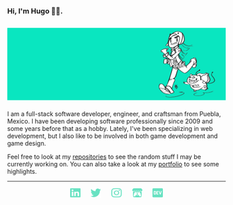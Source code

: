 ### Hi, I'm Hugo 🐱‍💻.
![image](img/banner.png)
---

I am a full-stack software developer, engineer, and craftsman from Puebla, Mexico. I have been developing software professionally since 2009 and some years before that as a hobby. Lately, I've been specializing in web development, but I also like to be involved in both game development and game design.

Feel free to look at my [repositories](https://github.com/bul-ikana?tab=repositories) to see the random stuff I may be currently working on. You can also take a look at my [portfolio](posts/portfolio.md) to see some highlights.

---

<div align="center">
	<a href="https://www.linkedin.com/in/hugoaguirre/"><img src="img/linkedin.svg" width="24" height="24"></a>
	&nbsp;&nbsp;&nbsp;&nbsp;
	<a href="https://twitter.com/hugoagmtz"><img src="img/twitter.svg" width="24" height="24"></a>
	&nbsp;&nbsp;&nbsp;&nbsp;
	<a href="https://www.instagram.com/hugo.agmtz/"><img src="img/ig.svg" width="24" height="24"></a>
	&nbsp;&nbsp;&nbsp;&nbsp;
	<a href="https://bul-ikana.itch.io/"><img src="img/itchio.svg" width="24" height="24"></a>
	&nbsp;&nbsp;&nbsp;&nbsp;
	<a href="https://dev.to/bool"><img src="img/dev.svg" width="24" height="24"></a>
</div>